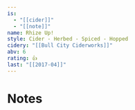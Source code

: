 ```yaml
---
is:
  - "[[cider]]"
  - "[[note]]"
name: Rhize Up!
style: Cider - Herbed - Spiced - Hopped
cidery: "[[Bull City Ciderworks]]"
abv: 6
rating: 👍
last: "[[2017-04]]"
---
```

# Notes

